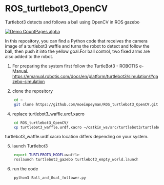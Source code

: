 # ROS_turtlebot3_OpenCV
Turtlebot3 detects and follows a ball using OpenCV in ROS gazebo 

[![Demo CountPages alpha](https://i9.ytimg.com/vi_webp/Rw6ATkORRG8/mq2.webp?sqp=CNiw8pwG-oaymwEmCMACELQB8quKqQMa8AEB-AH-CYACrgWKAgwIABABGEwgZSghMA8=&rs=AOn4CLCs3a509wmSWnMoUvF52R6LaGsq5Q)](https://youtu.be/Rw6ATkORRG8)



In this repository, you can find a Python code that receives the camera image of a turtlebot3 waffle and turns the robot to detect and follow the ball, then push it into the yellow goal.For ball control, two fixed arms are also added to the robot.

1) For preparing the system first follow the TurtleBot3 - ROBOTIS e-Manual.
https://emanual.robotis.com/docs/en/platform/turtlebot3/simulation/#gazebo-simulation

2) clone the repository
```sh
    cd ~
    git clone https://github.com/moeinpeyman/ROS_turtlebot3_OpenCV.git
```
4) replace turtlebot3_waffle.urdf.xacro
```sh
    cd ROS_turtlebot3_OpenCV/
    cp turtlebot3_waffle.urdf.xacro ~/catkin_ws/src/turtlebot3/turtlebot3_description/urdf/
```
turtlebot3_waffle.urdf.xacro location differs depending on your system.

5) launch Turtlebot3
```sh
    export TURTLEBOT3_MODEL=waffle
    roslaunch turtlebot3_gazebo turtlebot3_empty_world.launch
```

6) run the code
```sh
    python3 Ball_and_Goal_follower.py
```   
    
 



